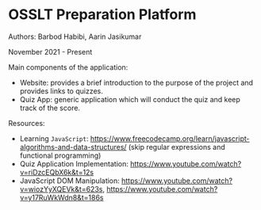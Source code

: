 # OSSLT Preparation Platform

Authors: Barbod Habibi, Aarin Jasikumar

November 2021 - Present

Main components of the application:

- Website: provides a brief introduction to the purpose of the project and provides links to quizzes.
- Quiz App: generic application which will conduct the quiz and keep track of the score.

Resources:

- Learning `JavaScript`: https://www.freecodecamp.org/learn/javascript-algorithms-and-data-structures/ (skip regular expressions and functional programming)
- Quiz Application Implementation: https://www.youtube.com/watch?v=riDzcEQbX6k&t=12s
- JavaScript DOM Manipulation: https://www.youtube.com/watch?v=wiozYyXQEVk&t=623s, https://www.youtube.com/watch?v=y17RuWkWdn8&t=186s
